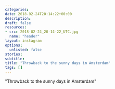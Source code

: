 ```yaml
---
categories:
date: 2018-02-24T20:14:22+00:00
description:
draft: false
resources:
- src: 2018-02-24_20-14-22_UTC.jpg
  name: "header"
layout: instagram
options:
  unlisted: false
stories:
subtitle:
title: "Throwback to the sunny days in Amsterdam"
tags: []
---
```


"Throwback to the sunny days in Amsterdam"

